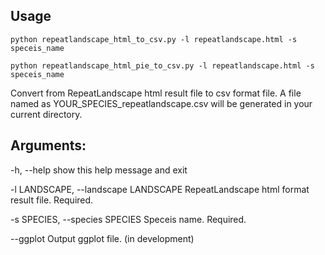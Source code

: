 ## Usage

```
python repeatlandscape_html_to_csv.py -l repeatlandscape.html -s speceis_name
```

```
python repeatlandscape_html_pie_to_csv.py -l repeatlandscape.html -s speceis_name
```

Convert from RepeatLandscape html result file to csv format file. A file named as YOUR_SPECIES_repeatlandscape.csv will be generated in your current directory.


## Arguments:

-h, --help            show this help message and exit

-l LANDSCAPE, --landscape LANDSCAPE
                        RepeatLandscape html format result file. Required.

-s SPECIES, --species SPECIES
                        Speceis name. Required.

--ggplot              Output ggplot file. (in development)
